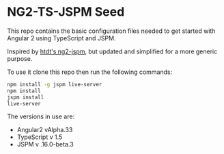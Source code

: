 # NG2-TS-JSPM Seed

This repo contains the basic configuration files needed to get started with Angular 2 using TypeScript and JSPM.

Inspired by [htdt's ng2-jspm](https://github.com/htdt/ng2-jspm), but updated and simplified for a more generic purpose.

To use it clone this repo then run the following commands:

```bash
npm install -g jspm live-server
npm install
jspm install
live-server
```

The versions in use are:

* Angular2 vAlpha.33
* TypeScript v 1.5
* JSPM v .16.0-beta.3